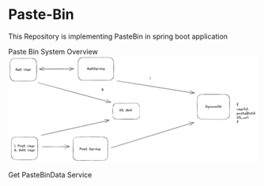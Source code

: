 # Paste-Bin
This Repository is implementing PasteBin in spring boot application

Paste Bin System Overview
![img.png](ReadMe/img.png)


Get PasteBinData Service